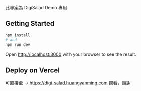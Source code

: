 此專案為 DigiSalad Demo 專用 

## Getting Started

```bash
npm install
# and
npm run dev
```

Open [http://localhost:3000](http://localhost:3000) with your browser to see the result.

## Deploy on Vercel
可直接至 -> https://digi-salad.huangyanming.com 觀看，謝謝
